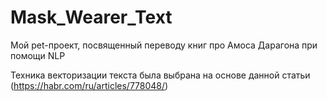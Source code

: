 # Mask_Wearer_Text
Мой pet-проект, посвященный переводу книг про Амоса Дарагона при помощи NLP

Техника векторизации текста была выбрана на основе данной статьи (https://habr.com/ru/articles/778048/) 
